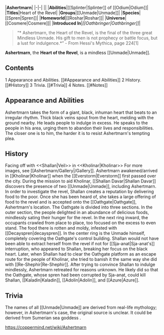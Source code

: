 |**Ashertmarn**|
|-|-|
||
|**Abilities**|[[Splinter\|Splinter]] of [[Odium\|Odium]]|
|**Titles**|Heart of the Revel|
|**Groups**|[[Unmade\|Unmade]]|
|**Species**|[[Spren\|Spren]]|
|**Homeworld**|[[Roshar\|Roshar]]|
|**Universe**|[[Cosmere\|Cosmere]]|
|**Introduced In**|*[[Oathbringer\|Oathbringer]]*|

>“* Ashertmarn, the Heart of the Revel, is the final of the three great Mindless Unmade. His gift to men is not prophecy or battle focus, but a lust for indulgence.*”
\- From Hessi's Mythica, page 224[1]


**Ashertmarn**, the **Heart of the Revel**, is a mindless [[Unmade\|Unmade]].

## Contents

1 Appearance and Abilities. [[#Appearance and Abilities]] 
2 History. [[#History]] 
3 Trivia. [[#Trivia]] 
4 Notes. [[#Notes]] 


## Appearance and Abilities
Ashertmarn takes the form of a giant, black, inhuman heart that beats to an irregular rhythm. Thick black veins spout from the heart, melding with the ground nearby.
He leads people to indulge in excess. He speaks to the people in his area, urging them to abandon their lives and responsibilities. The closer one is to him, the harder it is to resist Ashertmarn's tempting plea.

## History
  Facing off with <<Shallan\|Veil>> in <<Kholinar\|Kholinar>>
For more images, see [[Ashertmarn/Gallery\|/Gallery]].
Ashertmarn awakened/arrived in [[Kholinar\|Kholinar]] when the [[Everstorm\|Everstorm]] first passed over the city.
During the mission to aid Kholinar, [[Shallan Davar\|Shallan Davar]] discovers the presence of two [[Unmade\|Unmade]], including Ashertmarn. In order to investigate the revel, Shallan creates a reputation by delivering food to the poor. Once she has been heard of, she takes a large offering of food to the revel and is accepted onto the [[Oathgate\|Oathgate]], Ashertmarn's location. The Oathgate is divided into three sections. In the outer section, the people delighted in an abundance of delicious foods, mindlessly sating their hunger for the revel. In the next ring inward, the occupants crawled from place to place, too focused on the excess to even stand. The food there is rotten and moldy, infested with [[Decayspren\|decayspren]]. In the center ring is the Unmade himself, completely covering the Oathgate's control building. Shallan would not have been able to extract herself from the revel if not for [[Sja-anat\|Sja-anat's]] interruption, who appeared to Shallan, breaking her focus on the black heart.
Later, when Shallan had to clear the Oathgate platform as an escape route for the people of Kholinar, she tried to banish it the same way she did with [[Re-Shephir\|Re-Shephir]]. After trying to convince Shallan to indulge mindlessly, Ashertmarn retreated for reasons unknown. He likely did so that the Oathgate, whose spren had been corrupted by Sja-anat, could kill Shallan, [[Kaladin\|Kaladin]], [[Adolin\|Adolin]], and [[Azure\|Azure]].

## Trivia
The names of all [[Unmade\|Unmade]] are derived from real-life mythology; however, in Ashertmarn's case, the original source is unclear. It could be derived from Sumerian sea goddess .


https://coppermind.net/wiki/Ashertmarn